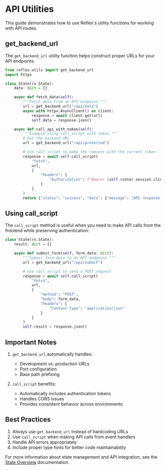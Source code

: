 # API Utilities

This guide demonstrates how to use Reflex's utility functions for working with API routes.

## get_backend_url

The `get_backend_url` utility function helps construct proper URLs for your API endpoints:

```python box
from reflex.utils import get_backend_url
import httpx

class State(rx.State):
    data: dict = {}

    async def fetch_data(self):
        """Fetch data from an API endpoint."""
        url = get_backend_url("/api/data")
        async with httpx.AsyncClient() as client:
            response = await client.get(url)
            self.data = response.json()

    async def call_api_with_token(self):
        """Example using call_script with token."""
        # Get the backend URL
        url = get_backend_url("/api/protected")

        # Use call_script to make the request with the current token
        response = await self.call_script(
            "fetch",
            url,
            {
                "headers": {
                    "Authorization": f"Bearer {self.router.session.client_token}"
                }
            }
        )
        return {"status": "success", "data": {"message": "API response data"}}
```

## Using call_script

The `call_script` method is useful when you need to make API calls from the frontend while preserving authentication:

```python
class State(rx.State):
    result: dict = {}

    async def submit_form(self, form_data: dict):
        """Submit form data to an API endpoint."""
        url = get_backend_url("/api/submit")

        # Use call_script to send a POST request
        response = await self.call_script(
            "fetch",
            url,
            {
                "method": "POST",
                "body": form_data,
                "headers": {
                    "Content-Type": "application/json"
                }
            }
        )
        self.result = response.json()
```

## Important Notes

1. `get_backend_url` automatically handles:
   - Development vs. production URLs
   - Port configuration
   - Base path prefixing

2. `call_script` benefits:
   - Automatically includes authentication tokens
   - Handles CORS issues
   - Provides consistent behavior across environments

## Best Practices

1. Always use `get_backend_url` instead of hardcoding URLs
2. Use `call_script` when making API calls from event handlers
3. Handle API errors appropriately
4. Include proper type hints for better code maintainability

For more information about state management and API integration, see the [State Overview](../state/overview.md) documentation.

